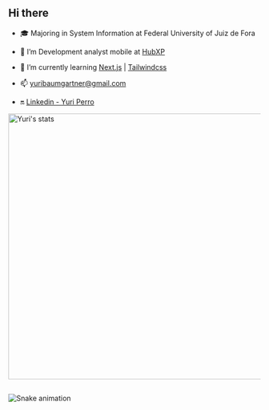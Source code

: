 <!-- ### <img width=32 height=32 src="https://raw.githubusercontent.com/ABSphreak/ABSphreak/master/gifs/Hi.gif" alt="Hi"> Hi there -->
## Hi there

- 🎓 Majoring in System Information at Federal University of Juiz de Fora

- 🚀 I’m Development analyst mobile at [HubXP](https://www.hubxp.com.br/)

- 🚧 I’m currently learning [Next.js](https://nextjs.org/) | [Tailwindcss](https://tailwindcss.com/docs)

- 📫 yuribaumgartner@gmail.com

- 🔛 [Linkedin - Yuri Perro](https://www.linkedin.com/in/yuri-baumgartner/)

<!-- <img align="right" width="200em" height="200em" src="https://raw.githubusercontent.com/YuriPerro/YuriPerro/master/animation_500_kv8i962g.gif"/> -->

<p align="left">
<img width="530em" src="https://github-readme-stats.vercel.app/api?username=YuriPerro&hide=issues&count_private=true&show_icons=true&theme=radical" alt="Yuri's stats"/>
</p>
 
 ##
![Snake animation](https://github.com/YuriPerro/YuriPerro/blob/output/github-contribution-grid-snake.svg)
  
<!--
**YuriPerro/YuriPerro** is a ✨ _special_ ✨ repository because its `README.md` (this file) appears on your GitHub profile.


Here are some ideas to get you started:

- 🔭 I’m currently working on ...
- 🌱 I’m currently learning ...
- 👯 I’m looking to collaborate on ...
- 🤔 I’m looking for help with ...
- 💬 Ask me about ...
- 📫 How to reach me: ...
- 😄 Pronouns: ...
- ⚡ Fun fact: ...
-->
